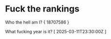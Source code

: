 # Fuck the rankings

Who the hell am I?
{ 18707586 }

What fucking year is it?
[ 2025-03-11T23:30:00Z ]
